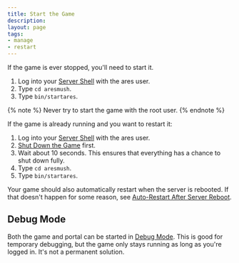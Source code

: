 ```yaml
---
title: Start the Game
description: 
layout: page
tags:
- manage
- restart
---
```


If the game is ever stopped, you'll need to start it. 

1. Log into your [Server Shell](/tutorials/install/server-shell.html) with the ares user.
2. Type `cd aresmush`.
3. Type `bin/startares`.

{% note %}
Never try to start the game with the root user.
{% endnote %}

If the game is already running and you want to restart it:

1. Log into your [Server Shell](/tutorials/install/server-shell.html) with the ares user.
2. [Shut Down the Game](/tutorials/manage/shutdown.html) first.
3. Wait about 10 seconds.  This ensures that everything has a chance to shut down fully.
4. Type `cd aresmush`.
5. Type `bin/startares`.

Your game should also automatically restart when the server is rebooted.  If that doesn't happen for some reason, see [Auto-Restart After Server Reboot](/tutorials/manage/restart-after-reboot.html).

## Debug Mode

Both the game and portal can be started in [Debug Mode](/tutorials/code/debug-mode.html).  This is good for temporary debugging, but the game only stays running as long as you're logged in.  It's not a permanent solution.
